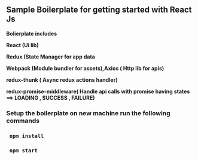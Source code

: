 <h2> Sample Boilerplate for getting started with React Js </h2>

<b> Bolierplate includes </p>
<p> React (Ui lib)  </p>
<p> Redux (State Manager for app data </p>
<p> Webpack (Module bundler for assets),Axios ( Http lib for apis) </p>
<p> redux-thunk ( Async redux actions handler) </p>
<p> redux-promise-middleware( Handle api calls with promise having states ==> LOADING , SUCCESS  , FAILURE)  </p>

<h3> Setup the boilerplate on new machine run the following commands </h3>


<p> <h3> <code> npm install </code> </h3> </p>

<p> <h3> <code> npm start </code> </h3> </p>

</b>
